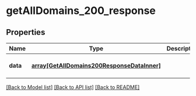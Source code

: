 # getAllDomains_200_response

## Properties
Name | Type | Description | Notes
------------ | ------------- | ------------- | -------------
**data** | [**array[GetAllDomains200ResponseDataInner]**](GetAllDomains200ResponseDataInner.md) |  | [optional] [default to null]

[[Back to Model list]](../README.md#documentation-for-models) [[Back to API list]](../README.md#documentation-for-api-endpoints) [[Back to README]](../README.md)


